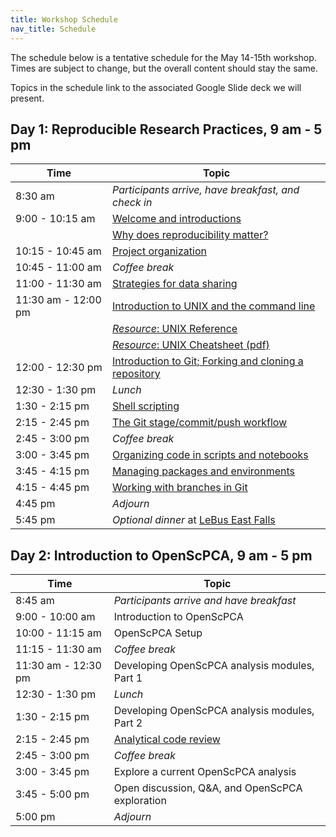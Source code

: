 ```yaml
---
title: Workshop Schedule
nav_title: Schedule
---
```


The schedule below is a tentative schedule for the May 14-15th workshop.
Times are subject to change, but the overall content should stay the same.

Topics in the schedule link to the associated Google Slide deck we will present.

## Day 1: Reproducible Research Practices, 9 am - 5 pm

| Time                | Topic                                                                                                                                                         |
| ------------------- | ------------------------------------------------------------------------------------------------------------------------------------------------------------- |
| 8:30 am             | _Participants arrive, have breakfast, and check in_                                                                                                           |
| 9:00 - 10:15 am     | [Welcome and introductions](https://docs.google.com/presentation/d/1-mPY76_AbS8rLqxoSAOc2Ews5GyPSo8PVuG2El_S6BE/edit?usp=sharing)                             |
|                     | [Why does reproducibility matter?](https://docs.google.com/presentation/d/1qfulAR4jD0KS7NfrLHpwT6SWl-7APBmqNnAwGpXX5oo/edit?usp=sharing)                      |
| 10:15 - 10:45 am    | [Project organization](https://docs.google.com/presentation/d/1ncqxXlC0-PGEK-yE7S-nDYnMPhrOUPbI95EJy283wCs/edit?usp=sharing)                                  |
| 10:45 - 11:00 am    | _Coffee break_                                                                                                                                                |
| 11:00 - 11:30 am    | [Strategies for data sharing](https://docs.google.com/presentation/d/10NEkqHkAw9KBAbkNV-vtPwLFc9ZHksHEcCFty32efiE/edit?usp=sharing)                           |
| 11:30 am - 12:00 pm | [Introduction to UNIX and the command line](https://docs.google.com/presentation/d/1WPXkItJZEUXMY20cLrdMXHiBC2PyunR14RUSDg4nfIc/edit?usp=sharing)             |
|                     | [_Resource_: UNIX Reference](resources/unix_reference.html)                                                                                                   |
|                     | [_Resource_: UNIX Cheatsheet (pdf)](resources/unix_quick_reference.pdf)                                                                                       |
| 12:00 - 12:30 pm    | [Introduction to Git; Forking and cloning a repository](https://docs.google.com/presentation/d/1eiGZA4PYBKJx5HDCo3UDOAB7q415gg96TehxilCHwlA/edit?usp=sharing) |
| 12:30 - 1:30 pm     | _Lunch_                                                                                                                                                       |
| 1:30 - 2:15 pm      | [Shell scripting](https://docs.google.com/presentation/d/1SDUyYVNgvDDRodVqmDQPVQ5wnjQesWfBTg0EAcdbcSo/edit?usp=sharing)                                       |
| 2:15 - 2:45 pm      | [The Git stage/commit/push workflow](https://docs.google.com/presentation/d/1_YckNhAkp_82PKR6PGS5SdaKDgoueYVTXaPi5pQV9ik/edit?usp=sharing)                    |
| 2:45 - 3:00 pm      | _Coffee break_                                                                                                                                                |
| 3:00 - 3:45 pm      | [Organizing code in scripts and notebooks](https://docs.google.com/presentation/d/1AJr6uQhwLnZfis1wNc_e2XY4XSMEuVscIfAsVgnM5Bk/edit?usp=sharing)              |
| 3:45 - 4:15 pm      | [Managing packages and environments](https://docs.google.com/presentation/d/1GCbu2F6LeEPOu5DzDsTgwu1__9YDVydvPo911fBG1i0/edit?usp=sharing)                    |
| 4:15 - 4:45 pm      | [Working with branches in Git](https://docs.google.com/presentation/d/1s7BSHgTSDuXIzI1ROS-JSneB6NXfQVWOec6lhc8eIWA/edit?usp=sharing)                          |
| 4:45 pm             | _Adjourn_                                                                                                                                                     |
| 5:45 pm             | _Optional dinner_ at [LeBus East Falls](https://www.lebuseastfalls.com/)                                                                                      |

## Day 2: Introduction to OpenScPCA, 9 am - 5 pm

| Time                | Topic                                           |
| ------------------- | ----------------------------------------------- |
| 8:45 am             | _Participants arrive and have breakfast_        |
| 9:00 - 10:00 am     | Introduction to OpenScPCA                       |
| 10:00 - 11:15 am    | OpenScPCA Setup                                 |
| 11:15 - 11:30 am    | _Coffee break_                                  |
| 11:30 am - 12:30 pm | Developing OpenScPCA analysis modules, Part 1   |
| 12:30 - 1:30 pm     | _Lunch_                                         |
| 1:30 - 2:15 pm      | Developing OpenScPCA analysis modules, Part 2   |
| 2:15 - 2:45 pm      | [Analytical code review](https://docs.google.com/presentation/d/1aqIn8qmn7ijwgVzFd6mtfxBTD6UPEKaLOxOQNyMYUQs/edit?usp=sharing)                          |
| 2:45 - 3:00 pm      | _Coffee break_                                  |
| 3:00 - 3:45 pm      | Explore a current OpenScPCA analysis            |
| 3:45 - 5:00 pm      | Open discussion, Q&A, and OpenScPCA exploration |
| 5:00 pm             | _Adjourn_                                       |
